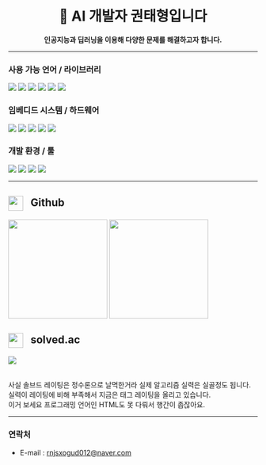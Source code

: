 <h1 align="center">👋 AI 개발자 권태형입니다</h1>
<p align="center">
  <b>인공지능과 딥러닝을 이용해 다양한 문제를 해결하고자 합니다.</b><br>
</p>

---

### 사용 가능 언어 / 라이브러리
<p>
<img src="https://img.shields.io/badge/C-blue?style=flat-square&logo=c" />
<img src="https://img.shields.io/badge/C++-00599C?style=flat-square&logo=c%2B%2B" />
<img src="https://img.shields.io/badge/Python-yellow?style=flat-square&logo=python" />
<img src="https://img.shields.io/badge/MATLAB-0076A8?style=flat-square&logo=mathworks" />
<img src="https://img.shields.io/badge/TensorFlow-FF6F00?style=flat-square&logo=tensorflow&logoColor=white" />
<img src="https://img.shields.io/badge/YOLOv5-00FFFF?style=flat-square" />
</p>

### 임베디드 시스템 / 하드웨어
<p>
<img src="https://img.shields.io/badge/STM32-03234B?style=flat-square&logo=stmicroelectronics" />
<img src="https://img.shields.io/badge/Raspberry%20Pi-C51A4A?style=flat-square&logo=raspberry-pi" />
<img src="https://img.shields.io/badge/Arduino-00979D?style=flat-square&logo=arduino" />
<img src="https://img.shields.io/badge/AVR-0A0A0A?style=flat-square&logo=atmel" />
<img src="https://img.shields.io/badge/ESP32-E7352C?style=flat-square" />
</p>

### 개발 환경 / 툴
<p>
<img src="https://img.shields.io/badge/Git-black?style=flat-square&logo=git" />
<img src="https://img.shields.io/badge/GitHub-181717?style=flat-square&logo=github" />
<img src="https://img.shields.io/badge/VSCode-007ACC?style=flat-square&logo=visual-studio-code&logoColor=white" />
<img src="https://img.shields.io/badge/Ubuntu-E95420?style=flat-square&logo=ubuntu&logoColor=white" />
</p>

---
<div>
  <h2>
    <picture>
      <source media="(prefers-color-scheme: dark)" srcset="https://cdn.simpleicons.org/github/white">
      <source media="(prefers-color-scheme: light)" srcset="https://cdn.simpleicons.org/github/black">
      <img src="https://cdn.simpleicons.org/github/black" width="30" height="30" style="vertical-align: middle; margin-right: 10px;">
    </picture>
    Github
  </h2>
  <img align="center" src="https://github-readme-stats.vercel.app/api?username=&langs_count=10&bg_color=45,C33764,1D2671&title_color=ffffff&text_color=ffffff&hide_border=False" height="200">
  
  <img align="center" src="https://github-readme-stats.vercel.app/api/top-langs/?username=k-tae&layout=compact&langs_count=10&bg_color=45,C33764,1D2671&title_color=ffffff&text_color=ffffff&hide_border=False" height="200">
  <h2>
    <img src="https://static.solved.ac/logo.svg" width="30" height="30" style="vertical-align: middle; margin-right: 10px;">
    solved.ac
  </h2>
  <img src="http://mazassumnida.wtf/api/generate_badge?boj=rnjsxogud012@naver.com">
  <p>
    <br>
    사실 솔브드 레이팅은 정수론으로 날먹한거라 실제 알고리즘 실력은 실골정도 됩니다.
    <br>
    실력이 레이팅에 비해 부족해서 지금은 태그 레이팅을 올리고 있습니다.
    <br>
    이거 보세요 프로그래밍 언어인 HTML도 못 다뤄서 행간이 좁잖아요.
  </p>
</div>

---

### 연락처 
  - E-mail : rnjsxogud012@naver.com 
<!--
**k-tae/k-tae** is a ✨ _special_ ✨ repository because its `README.md` (this file) appears on your GitHub profile.

Here are some ideas to get you started:

- 🔭 I’m currently working on ...
- 🌱 I’m currently learning ...
- 👯 I’m looking to collaborate on ...
- 🤔 I’m looking for help with ...
- 💬 Ask me about ...
- 📫 How to reach me: ...
- 😄 Pronouns: ...
- ⚡ Fun fact: ...
-->
